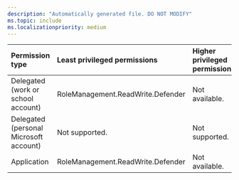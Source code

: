 ```yaml
---
description: "Automatically generated file. DO NOT MODIFY"
ms.topic: include
ms.localizationpriority: medium
---
```


|Permission type|Least privileged permissions|Higher privileged permissions|
|:---|:---|:---|
|Delegated (work or school account)|RoleManagement.ReadWrite.Defender|Not available.|
|Delegated (personal Microsoft account)|Not supported.|Not supported.|
|Application|RoleManagement.ReadWrite.Defender|Not available.|

